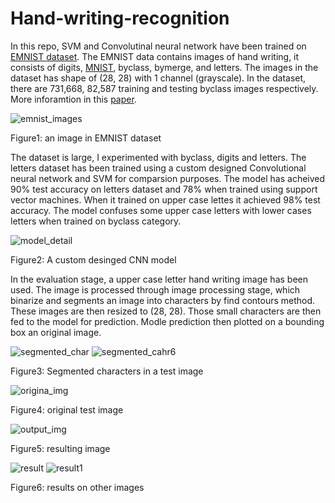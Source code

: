 # Hand-writing-recognition
In this repo, SVM and Convolutinal neural network have been trained on [EMNIST dataset](https://arxiv.org/pdf/1702.05373.pdf). The EMNIST data contains images of hand writing, it consists of digits, [MNIST](http://yann.lecun.com/exdb/mnist/), byclass, bymerge, and letters. The images in the dataset has shape of (28, 28) with 1 channel (grayscale). In the dataset, there are  731,668, 82,587 training and testing byclass images respectively. More inforamtion in this [paper](https://arxiv.org/pdf/1702.05373.pdf).

![emnist_images](https://user-images.githubusercontent.com/61932757/152636586-7bd3ed5b-54d4-4c50-b70a-dacd77582fc2.png)

Figure1: an image in EMNIST dataset

The dataset is large, I experimented with byclass, digits and letters. The letters dataset has been trained using a custom designed Convolutional neural network and SVM for comparsion purposes. The model has acheived 90% test accuracy on letters dataset and 78% when trained using support vector machines. When it trained on upper case lettes it achieved 98% test accuracy. The model confuses some upper case letters with lower cases letters when trained on byclass category. 

![model_detail](https://user-images.githubusercontent.com/61932757/152636619-f0952d8c-09a0-43b4-9fe2-b0e5f16ff2da.png)

Figure2: A custom desinged CNN model

In the evaluation stage, a upper case letter hand writing image has been used. The image is processed through image processing stage, which binarize and segments an image into characters by find contours method. These images are then resized to (28, 28). Those small characters are then fed to the model for prediction. Modle prediction then plotted on a bounding box an original image.

![segmented_char](https://user-images.githubusercontent.com/61932757/152636638-24322c96-9380-4418-ac6b-25f58bb1cb6b.png) ![segmented_cahr6](https://user-images.githubusercontent.com/61932757/152636642-a89c0e43-e736-4dee-8f5a-0e4a9b4702dc.png)

Figure3: Segmented characters in a test image

![origina_img](https://user-images.githubusercontent.com/61932757/152636656-e50739e2-52be-44e5-82b7-84748f41a5ea.png)

Figure4: original test image

![output_img](https://user-images.githubusercontent.com/61932757/152636660-1eae0520-6c24-4274-b08c-0a5b886b2201.png)

Figure5: resulting image

![result](https://user-images.githubusercontent.com/61932757/152636672-c694da64-b6ee-46eb-945d-16389d867027.png) ![result1](https://user-images.githubusercontent.com/61932757/152636676-098c93da-cc66-45a1-bdfd-99022e7ee7dd.png)

Figure6: results on other images 
